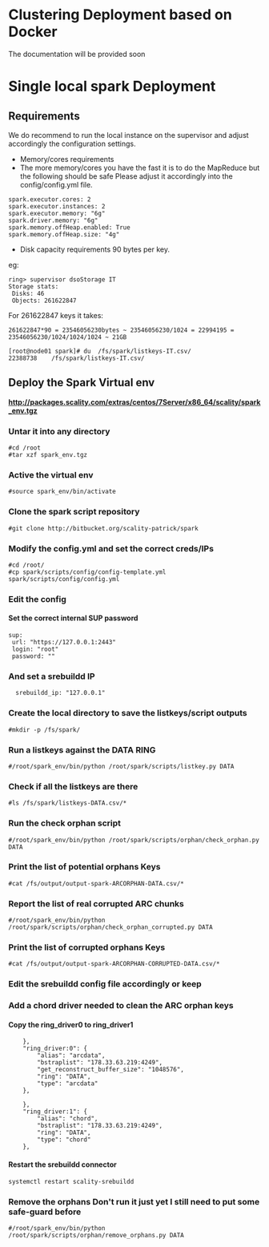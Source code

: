 
# Clustering Deployment based on Docker

The documentation will be provided soon

# Single local spark Deployment

## Requirements
We do recommend to run the local instance on the supervisor and adjust accordingly the configuration settings.
* Memory/cores requirements
* The more memory/cores you have the fast it is to do the MapReduce but the following should be safe 
Please adjust it accordingly into the config/config.yml file.
```
spark.executor.cores: 2
spark.executor.instances: 2
spark.executor.memory: "6g"
spark.driver.memory: "6g"
spark.memory.offHeap.enabled: True
spark.memory.offHeap.size: "4g"
```

* Disk capacity requirements
90 bytes per key.

eg:
```
ring> supervisor dsoStorage IT
Storage stats:
 Disks: 46
 Objects: 261622847
```

For 261622847 keys it takes:
```
261622847*90 = 23546056230bytes ~ 23546056230/1024 = 22994195 = 23546056230/1024/1024/1024 ~ 21GB
```

```
[root@node01 spark]# du  /fs/spark/listkeys-IT.csv/
22388738	/fs/spark/listkeys-IT.csv/
```


## Deploy the Spark Virtual env
**http://packages.scality.com/extras/centos/7Server/x86_64/scality/spark_env.tgz**

### Untar it into any directory
```
#cd /root 
#tar xzf spark_env.tgz
```

### Active the virtual env
```
#source spark_env/bin/activate 
```

### Clone the spark script repository
```
#git clone http://bitbucket.org/scality-patrick/spark
```

### Modify the config.yml and set the correct creds/IPs
```
#cd /root/
#cp spark/scripts/config/config-template.yml spark/scripts/config/config.yml
```

### Edit the config

#### Set the correct internal SUP password 
```
sup:
 url: "https://127.0.0.1:2443"
 login: "root"
 password: ""
```

### And set a srebuildd IP
```
  srebuildd_ip: "127.0.0.1"
```

### Create the local directory to save the listkeys/script outputs
```
#mkdir -p /fs/spark/
```

### Run a listkeys against the DATA RING
```
#/root/spark_env/bin/python /root/spark/scripts/listkey.py DATA
```

### Check if all the listkeys are there
```
#ls /fs/spark/listkeys-DATA.csv/*
```

### Run the check orphan script
```
#/root/spark_env/bin/python /root/spark/scripts/orphan/check_orphan.py DATA
```

### Print the list of potential orphans Keys
```
#cat /fs/output/output-spark-ARCORPHAN-DATA.csv/*
```

### Report the list of real corrupted ARC chunks
```
#/root/spark_env/bin/python /root/spark/scripts/orphan/check_orphan_corrupted.py DATA
```

### Print the list of corrupted orphans Keys
```
#cat /fs/output/output-spark-ARCORPHAN-CORRUPTED-DATA.csv/*
```

### Edit the srebuildd config file accordingly or keep 
### Add a chord driver needed to clean the ARC orphan keys
#### Copy the ring_driver0 to ring_driver1

```
    },
    "ring_driver:0": {
        "alias": "arcdata",
        "bstraplist": "178.33.63.219:4249",
        "get_reconstruct_buffer_size": "1048576",
        "ring": "DATA",
        "type": "arcdata"
    },
```
```
    },
    "ring_driver:1": {
        "alias": "chord",
        "bstraplist": "178.33.63.219:4249",
        "ring": "DATA",
        "type": "chord"
    },
```

#### Restart the srebuildd connector
```
systemctl restart scality-srebuildd
```

### Remove the orphans **Don't run it just yet I still need to put some safe-guard before**
```
#/root/spark_env/bin/python /root/spark/scripts/orphan/remove_orphans.py DATA
```